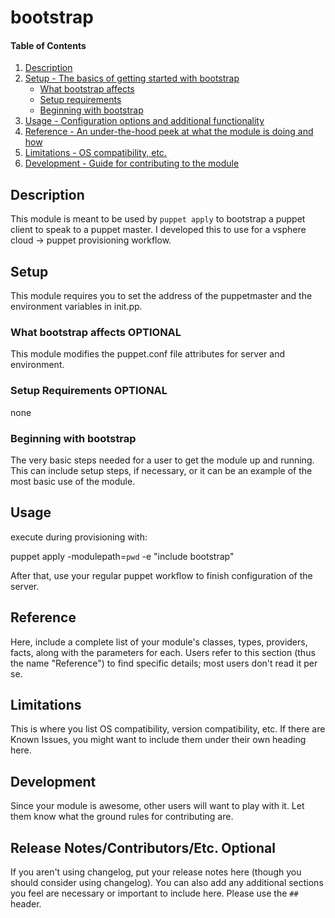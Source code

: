 # bootstrap

#### Table of Contents

1. [Description](#description)
1. [Setup - The basics of getting started with bootstrap](#setup)
    * [What bootstrap affects](#what-bootstrap-affects)
    * [Setup requirements](#setup-requirements)
    * [Beginning with bootstrap](#beginning-with-bootstrap)
1. [Usage - Configuration options and additional functionality](#usage)
1. [Reference - An under-the-hood peek at what the module is doing and how](#reference)
1. [Limitations - OS compatibility, etc.](#limitations)
1. [Development - Guide for contributing to the module](#development)

## Description

This module is meant to be used by `puppet apply` to bootstrap a puppet client to
speak to a puppet master. I developed this to use for a vsphere cloud -> puppet
provisioning workflow.

## Setup

This module requires you to set the address of the puppetmaster and the
environment variables in init.pp.

### What bootstrap affects **OPTIONAL**

This module modifies the puppet.conf file attributes for server and environment.

### Setup Requirements **OPTIONAL**

none

### Beginning with bootstrap

The very basic steps needed for a user to get the module up and running. This
can include setup steps, if necessary, or it can be an example of the most
basic use of the module.

## Usage

execute during provisioning with:

puppet apply -modulepath=`pwd` -e "include bootstrap"

After that, use your regular puppet workflow to finish configuration of the server.

## Reference

Here, include a complete list of your module's classes, types, providers,
facts, along with the parameters for each. Users refer to this section (thus
the name "Reference") to find specific details; most users don't read it per
se.

## Limitations

This is where you list OS compatibility, version compatibility, etc. If there
are Known Issues, you might want to include them under their own heading here.

## Development

Since your module is awesome, other users will want to play with it. Let them
know what the ground rules for contributing are.

## Release Notes/Contributors/Etc. **Optional**

If you aren't using changelog, put your release notes here (though you should
consider using changelog). You can also add any additional sections you feel
are necessary or important to include here. Please use the `## ` header.
